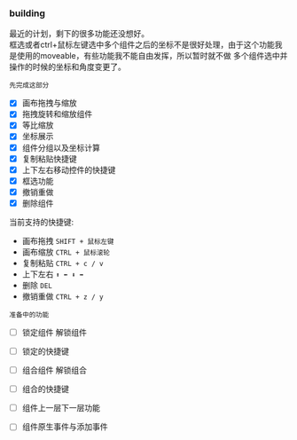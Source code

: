 ### building
最近的计划，剩下的很多功能还没想好。    
框选或者ctrl+鼠标左键选中多个组件之后的坐标不是很好处理，由于这个功能我是使用的moveable，有些功能我不能自由发挥，所以暂时就不做
多个组件选中并操作的时候的坐标和角度变更了。  

`先完成这部分`
- [x] 画布拖拽与缩放
- [x] 拖拽旋转和缩放组件
- [x] 等比缩放
- [x] 坐标展示  
- [x] 组件分组以及坐标计算
- [x] 复制粘贴快捷键
- [x] 上下左右移动控件的快捷键
- [x] 框选功能
- [x] 撤销重做
- [x] 删除组件  

当前支持的快捷键:
- 画布拖拽 `SHIFT + 鼠标左键`   
- 画布缩放 `CTRL + 鼠标滚轮`
- 复制粘贴 `CTRL + c / v`
- 上下左右 `⬆️ ⬅️ ⬇️ ➡️`  
- 删除    `DEL`  
- 撤销重做 `CTRL + z / y`


`准备中的功能`
- [ ] 锁定组件 解锁组件
- [ ] 锁定的快捷键
- [ ] 组合组件 解锁组合
- [ ] 组合的快捷键
- [ ] 组件上一层下一层功能
- [ ] 组件原生事件与添加事件



